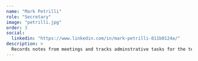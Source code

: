 ```yaml
---
name: "Mark Petrilli"
role: "Secretary"
image: "petrilli.jpg"
order: 3
social:
  linkedin: "https://www.linkedin.com/in/mark-petrilli-811b0124a/" 
description: >
  Records notes from meetings and tracks adminstrative tasks for the team
---
```

